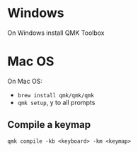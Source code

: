 # Windows

On Windows install QMK Toolbox
 
# Mac OS

On Mac OS:

- `brew install qmk/qmk/qmk`
- `qmk setup`, y to all prompts


## Compile a keymap

`qmk compile -kb <keyboard> -km <keymap>`

